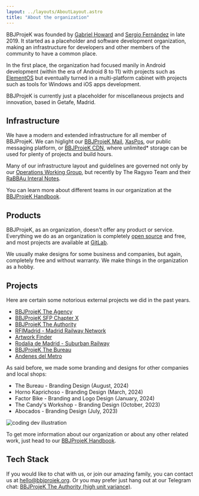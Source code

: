 ```yaml
---
layout: ../layouts/AboutLayout.astro
title: "About the organization"
---
```


BBJProjeK was founded by <a href="https://github.com/thegabrielhoward">Gabriel Howard</a> and <a href="https://sergio.bbjprojek.org">Sergio Fernández</a> in late 2019. It started as a placeholder and software development organization, making an infrastructure for developers and other members of the community to have a common place.

In the first place, the organization had focused manily in Android development (within the era of Android 8 to 11) with projects such as <a href="https://wiki.bbjprojek.org/docs/category/elementos/">ElementOS</a> but eventually turned in a multi-platform cabinet with projects such as tools for Windows and iOS apps development.

BBJProjeK is currently just a placeholder for miscellaneous projects and innovation, based in Getafe, Madrid.

## Infrastructure
We have a modern and extended infrastructure for all member of BBJProjeK. We can higlight our [BBJProjeK Mail](https://mail.bbjprojek.org/), [XasPos](https://cabinet.bbjprojek.org/xaspos/), our public messaging platform, or [BBJProjeK CDN](https://cdn.bbjprojek.org), where unlimited* storage can be used for plenty of projects and build hours.

Many of our infrastructure layout and guidelines are governed not only by our [Operations Working Group](https://wiki.bbjprojek.org/docs/team/operations-working-group/), but recently by The Ragyxo Team and their [RaBBAu Interal Notes](https://ragyxo.com/partners/rabbau-notes).

You can learn more about different teams in our organization at the [BBJProjeK Handbook](https://wiki.bbjprojek.org/docs/team/).

## Products
BBJProjeK, as an organization, doesn't offer any product or service. Everything we do as an organization is completely <a href="https://git.bbjprojek.org">open source</a> and free, and most projects are available at <a href="https://git.bbjprojek.org">GitLab</a>.

We usually make designs for some business and companies, but again, completely free and without warranty. We make things in the organization as a hobby.

## Projects
Here are certain some notorious external projects we did in the past years.

- <a href="https://cabinet.bbjprojek.org/docs/agency/">BBJProjeK The Agency</a>
- <a href="https://cabinet.bbjprojek.org/assets/sfp-chapter-x.pdf">BBJProjeK SFP Chapter X</a>
- <a href="https://cabinet.bbjprojek.org/docs/authority/">BBJProjeK The Authority</a>
- <a href="https://wiki.bbjprojek.org/projects/rfi">RFIMadrid - Madrid Railway Network</a>
- <a href="https://wiki.bbjprojek.org/tools/artwork/">Artwork Finder</a>
- <a href="https://wiki.bbjprojek.org/projects/rodaliamadrid/">Rodalia de Madrid - Suburban Railway</a>
- <a href="https://cabinet.bbjprojek.org/docs/bureau/">BBJProjeK The Bureau</a>
- <a href="https://wiki.bbjprojek.org/andenes/">Andenes del Metro</a>

As said before, we made some branding and designs for other companies and local shops:

- The Bureau - Branding Design (August, 2024)
- Horno Kaprichoso - Branding Design (March, 2024)
- Factor Bike - Branding and Logo Design (January, 2024)
- The Candy's Workshop - Branding Design (October, 2023)
- Abocados - Branding Design (July, 2023)

<div>
  <img src="/assets/dev.svg" class="sm:w-1/2 mx-auto" alt="coding dev illustration">
</div>

To get more information about our organization or about any other related work, just head to our [BBJProjeK Handbook](https://wiki.bbjprojek.org).

## Tech Stack
If you would like to chat with us, or join our amazing family, you can contact us at [hello@bbjprojek.org](mailto:hello@bbjprojek.org). Or you may prefer just hang out at our Telegram chat: [BBJProjeK The Authority (high unit variance)](https://t.me/bbjauthority).
